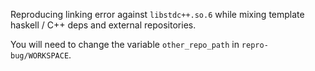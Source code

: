 Reproducing linking error against `libstdc++.so.6` while mixing template haskell / C++ deps and external repositories.

You will need to change the variable `other_repo_path` in `repro-bug/WORKSPACE`.



